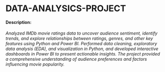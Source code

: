 # DATA-ANALYSICS-PROJECT


#### Description: 
###### Analyzed IMDb movie ratings data to uncover audience sentiment, identify trends, and explore relationships between ratings, genres, and other key features using Python and Power BI. Performed data cleaning, exploratory data analysis (EDA), and visualization in Python, and developed interactive dashboards in Power BI to present actionable insights. The project provided a comprehensive understanding of audience preferences and factors influencing movie popularity.
